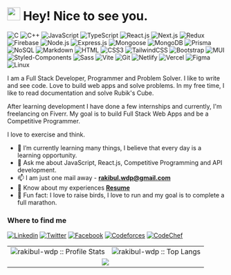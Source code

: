 <h1><img src="https://emojis.slackmojis.com/emojis/images/1531849430/4246/blob-sunglasses.gif?1531849430" width="30"/> Hey! Nice to see you.</h1>

![C](https://img.shields.io/badge/C-00589D?style=flat-square&logo=c&logoColor=white)
![C++](https://img.shields.io/badge/C++-00589D?style=flat-square&logo=cplusplus&logoColor=white)
![JavaScript](https://img.shields.io/badge/JavaScript-F7DF1E?style=flat-square&logo=javascript&logoColor=black)
![TypeScript](https://img.shields.io/badge/TypeScript-007ACC?style=flat-square&logo=typescript&logoColor=white)
![React.js](https://img.shields.io/badge/React.js-0081CB?style=flat-square&logo=react&logoColor=61DAFB)
![Next.js](https://img.shields.io/badge/Next.js-fff?style=flat-square&logo=next.js&logoColor=black)
![Redux](https://img.shields.io/badge/Redux-764ABC?style=flat-square&logo=redux&logoColor=white)
![Firebase](https://img.shields.io/badge/Firebase-FFCB78?style=flat-square&logo=firebase&logoColor=F58310)
![Node.js](https://img.shields.io/badge/Node.js-43853D?style=flat-square&logo=node.js&logoColor=white)
![Express.js](https://img.shields.io/badge/Express.js-828282?style=flat-square&logo=express&logoColor=white)
![Mongoose](https://img.shields.io/badge/Mongoose-890000?style=flat-square&logo=mongoose&logoColor=white)
![MongoDB](https://img.shields.io/badge/MongoDB-07AC4F?style=flat-square&logo=mongodb&logoColor=white)
![Prisma](https://img.shields.io/badge/Prisma-0C344B?style=flat-square&logo=prisma&logoColor=white)
![NoSQL](https://img.shields.io/badge/NoSQL-2577C9?style=flat-square&logo=nosql&logoColor=white)
![Markdown](https://img.shields.io/badge/Markdown-000000?style=flat-square&logo=markdown&logoColor=white)
![HTML](https://img.shields.io/badge/HTML5-E34F26?style=flat-square&logo=html5&logoColor=white)
![CSS3](https://img.shields.io/badge/CSS3-1572B6?style=flat-square&logo=css3&logoColor=white)
![TailwindCSS](https://img.shields.io/badge/Tailwind_CSS-38B2AC?style=flat-square&logo=tailwind-css&logoColor=white)
![Bootstrap](https://img.shields.io/badge/Bootstrap-563D7C?style=flat-square&logo=bootstrap&logoColor=white)
![MUI](https://img.shields.io/badge/MUI-007FFF?style=flat-square&logo=mui&logoColor=white)
![Styled-Components](https://img.shields.io/badge/StyledComponents-E68E7E?style=flat-square&logo=styledcomponents&logoColor=white)
![Sass](https://img.shields.io/badge/Sass-CE679A?style=flat-square&logo=sass&logoColor=white)
![Vite](https://img.shields.io/badge/Vite-593D88?style=flat-square&logo=vite&logoColor=white)
![Git](https://img.shields.io/badge/Git-F05030?style=flat-square&logo=git&logoColor=white)
![Netlify](https://img.shields.io/badge/Netlify-00C7B7?style=flat-square&logo=netlify&logoColor=white)
![Vercel](https://img.shields.io/badge/Vercel-000000?style=flat-square&logo=vercel&logoColor=white)
![Figma](https://img.shields.io/badge/Figma-FF7262?style=flat-square&logo=figma&logoColor=white)
![Linux](https://img.shields.io/badge/Linux-F5BE04?style=flat-square&logo=linux&logoColor=black)

I am a Full Stack Developer, Programmer and Problem Solver. I like to write and see code. Love to build web apps and solve problems. In my free time, I like to read documentation and solve Rubik's Cube.

After learning development I have done a few internships and currently, I'm freelancing on Fiverr. My goal is to build Full Stack Web Apps and be a Competitive Programmer.

I love to exercise and think.

- 🌱 I’m currently learning many things, I believe that every day is a learning opportunity.
- 💬 Ask me about JavaScript, React.js, Competitive Programming and API development.
- 📫 I am just one mail away - **rakibul.wdp@gmail.com**
- 📄 Know about my experiences **[Resume](https://drive.google.com/file/d/1l-L8IO0F3ExL4EbyDMYFVZlku5840MZz/view?usp=drive_link)**
- :partying_face: Fun fact: I love to raise birds, I love to run and my goal is to complete a full marathon.

### Where to find me
[![Linkedin](https://img.shields.io/badge/LinkedIn-0077B5?style=flat-square&logo=linkedin&logoColor=white)](https://www.linkedin.com/in/rakibul-wdp/)
[![Twitter](https://img.shields.io/badge/Twitter-1DA1F2?style=flat-square&logo=twitter&logoColor=white)](https://twitter.com/rakibul_wdp)
[![Facebook](https://img.shields.io/badge/Facebook-1877F2?style=flat-square&logo=facebook&logoColor=white)](https://facebook.com/rakibu.wdp)
[![Codeforces](https://img.shields.io/badge/Codeforces-fff?style=flat-square&logo=codeforces&logoColor=B91D24)](https://codeforces.com/profile/rakibul-wdp)
[![CodeChef](https://img.shields.io/badge/CodeChef-855A49?style=flat-square&logo=codechef&logoColor=ffffff)](https://www.codechef.com/users/rakibul_wdp)

<div align="center">
   <table>
     <tr>
       <td><img alt="rakibul-wdp :: Profile Stats" src="https://github-readme-stats.vercel.app/api?username=rakibul-wdp&theme=blue-green&amp;show_icons=true&amp;count_private=true&amp;hide_border=true" /></td>
       <td><img alt="rakibul-wdp :: Top Langs" src="https://github-readme-stats.vercel.app/api/top-langs/?username=rakibul-wdp&langs_count=14&theme=blue-green&layout=compact&hide=html"> </td>
     </tr>
<tr>
        <td colspan="2" align="center"><img  align="center" src="https://github-readme-streak-stats.herokuapp.com?user=rakibul-wdp&theme=blue-green&hide_border=true"></td>
     </tr>
   </table>
</div>
